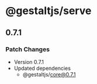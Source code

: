 # @gestaltjs/serve

## 0.7.1

### Patch Changes

- Version 0.7.1
- Updated dependencies
  - @gestaltjs/core@0.7.1
